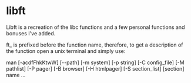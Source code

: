 # libft

Libft is a recreation of the libc functions and a few personal functions and bonuses I've added.

ft_ is prefixed before the function name, therefore, to get a description of the function
open a unix terminal and simply use:

man  [-acdfFhkKtwW]  [--path]  [-m  system] [-p string] [-C config_file] [-M pathlist] [-P pager] [-B browser] [-H
       htmlpager] [-S section_list] [section] name ...
